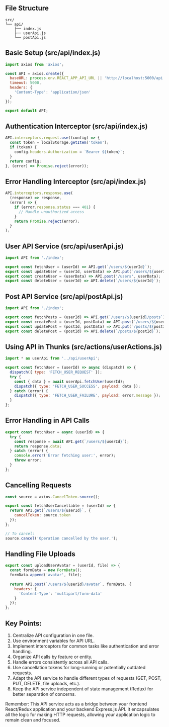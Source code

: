 ## File Structure
```
src/
└── api/
    ├── index.js
    ├── userApi.js
    └── postApi.js
```

## Basic Setup (src/api/index.js)

```javascript
import axios from 'axios';

const API = axios.create({
  baseURL: process.env.REACT_APP_API_URL || 'http://localhost:5000/api',
  timeout: 5000,
  headers: {
    'Content-Type': 'application/json'
  }
});

export default API;
```

## Authentication Interceptor (src/api/index.js)

```javascript
API.interceptors.request.use((config) => {
  const token = localStorage.getItem('token');
  if (token) {
    config.headers.Authorization = `Bearer ${token}`;
  }
  return config;
}, (error) => Promise.reject(error));
```

## Error Handling Interceptor (src/api/index.js)

```javascript
API.interceptors.response.use(
  (response) => response,
  (error) => {
    if (error.response.status === 401) {
      // Handle unauthorized access
    }
    return Promise.reject(error);
  }
);
```

## User API Service (src/api/userApi.js)

```javascript
import API from './index';

export const fetchUser = (userId) => API.get(`/users/${userId}`);
export const updateUser = (userId, userData) => API.put(`/users/${userId}`, userData);
export const createUser = (userData) => API.post('/users', userData);
export const deleteUser = (userId) => API.delete(`/users/${userId}`);
```

## Post API Service (src/api/postApi.js)

```javascript
import API from './index';

export const fetchPosts = (userId) => API.get(`/users/${userId}/posts`);
export const createPost = (userId, postData) => API.post(`/users/${userId}/posts`, postData);
export const updatePost = (postId, postData) => API.put(`/posts/${postId}`, postData);
export const deletePost = (postId) => API.delete(`/posts/${postId}`);
```

## Using API in Thunks (src/actions/userActions.js)

```javascript
import * as userApi from '../api/userApi';

export const fetchUser = (userId) => async (dispatch) => {
  dispatch({ type: 'FETCH_USER_REQUEST' });
  try {
    const { data } = await userApi.fetchUser(userId);
    dispatch({ type: 'FETCH_USER_SUCCESS', payload: data });
  } catch (error) {
    dispatch({ type: 'FETCH_USER_FAILURE', payload: error.message });
  }
};
```

## Error Handling in API Calls

```javascript
export const fetchUser = async (userId) => {
  try {
    const response = await API.get(`/users/${userId}`);
    return response.data;
  } catch (error) {
    console.error('Error fetching user:', error);
    throw error;
  }
};
```

## Cancelling Requests

```javascript
const source = axios.CancelToken.source();

export const fetchUserCancellable = (userId) => {
  return API.get(`/users/${userId}`, {
    cancelToken: source.token
  });
};

// To cancel:
source.cancel('Operation cancelled by the user.');
```

## Handling File Uploads

```javascript
export const uploadUserAvatar = (userId, file) => {
  const formData = new FormData();
  formData.append('avatar', file);
  
  return API.post(`/users/${userId}/avatar`, formData, {
    headers: {
      'Content-Type': 'multipart/form-data'
    }
  });
};
```

## Key Points:

1. Centralize API configuration in one file.
2. Use environment variables for API URL.
3. Implement interceptors for common tasks like authentication and error handling.
4. Organize API calls by feature or entity.
5. Handle errors consistently across all API calls.
6. Use cancellation tokens for long-running or potentially outdated requests.
7. Adapt the API service to handle different types of requests (GET, POST, PUT, DELETE, file uploads, etc.).
8. Keep the API service independent of state management (Redux) for better separation of concerns.

Remember: This API service acts as a bridge between your frontend React/Redux application and your backend Express.js API. It encapsulates all the logic for making HTTP requests, allowing your application logic to remain clean and focused.